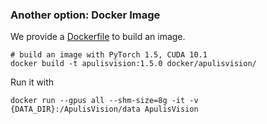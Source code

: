 ### Another option: Docker Image

We provide a [Dockerfile](https://github.com/apulis/ApulisVision/blob/master/docker/Dockerfile) to build an image.


```shell
# build an image with PyTorch 1.5, CUDA 10.1
docker build -t apulisvision:1.5.0 docker/apulisvision/
```

Run it with

```shell
docker run --gpus all --shm-size=8g -it -v {DATA_DIR}:/ApulisVision/data ApulisVision
```
